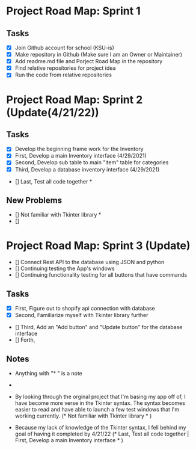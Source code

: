 # Project Road Map: Sprint 1

## Tasks
- [x] Join Github account for school (KSU-is)
- [x] Make repository in Github (Make sure I am an Owner or Maintainer)
- [x] Add readme.md file and Porject Road Map in the repository
- [x] Find relative repositories for project idea
- [x] Run the code from relative repositories

# Project Road Map: Sprint 2 (Update(4/21/22))

## Tasks
- [X] Develop the beginning frame work for the Inventory
- [x] First, Develop a main Inventory interface (4/29/2021)
- [x] Second, Develop sub table to main "item" table for categories
- [x] Third, Develop a database inventory interface (4/29/2021)
- [] Last, Test all code together *

## New Problems
- [] Not familiar with Tkinter library *
- []

# Project Road Map: Sprint 3 (Update)
- [] Connect Rest API to the database using JSON and python
- [] Continuing testing the App's windows
- [] Continuing functionality testing for all buttons that have commands
## Tasks
- [x] First, Figure out to shopify api connection with database
- [x] Second, Familiarize myself with Tkinter library further
- [] Third, Add an "Add button" and "Update button" for the database interface
- [] Forth, 

## Notes
- Anything with "* " is a note
- 
- By looking through the orginal project that I'm basing my app off of, I have become more verse in the Tkinter syntax. 
  The syntax becomes easier to read and have able to launch a few test windows that I'm working currently. (* Not familiar with Tkinter library * )

- Because my lack of knowledge of the Tkinter syntax, I fell behind my goal of having it completed by 4/21/22 (* Last, Test all code together | First, Develop a main
  Inventory interface * )
